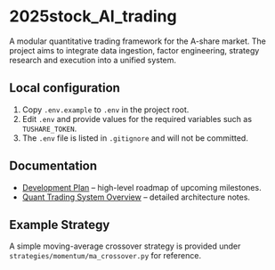 # 2025stock_AI_trading

A modular quantitative trading framework for the A-share market. The project aims to integrate data ingestion, factor engineering, strategy research and execution into a unified system.

## Local configuration
1. Copy `.env.example` to `.env` in the project root.
2. Edit `.env` and provide values for the required variables such as `TUSHARE_TOKEN`.
3. The `.env` file is listed in `.gitignore` and will not be committed.

## Documentation
- [Development Plan](docs/development_plan.md) – high-level roadmap of upcoming milestones.
- [Quant Trading System Overview](quant_trading_system.md) – detailed architecture notes.

## Example Strategy
A simple moving-average crossover strategy is provided under `strategies/momentum/ma_crossover.py` for reference.
